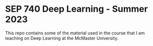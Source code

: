 # SEP 740 Deep Learning - Summer 2023
This repo contains some of the material used in the course that I am teaching on Deep Learning at the McMaster University.
